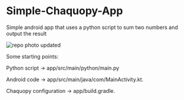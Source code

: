 # Simple-Chaquopy-App
Simple android app that uses a python script to sum two numbers and output the result



![repo photo updated](https://github.com/ahmed-h1ndy/Simple-Chaquopy-App/assets/111510856/14bb8d31-8048-4a33-8fe0-7aa6df0e7656)

Some starting points:

Python script -> app/src/main/python/main.py

Android code -> app/src/main/java/com/MainActivity.kt.

Chaquopy configuration -> app/build.gradle.

